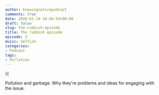 ```yaml
---
author: knowingnaturepodcast
comments: true
date: 2020-01-19 16:04:54+00:00
draft: false
slug: the-rubbish-episode
title: The rubbish episode
episode: 3
music: Selfish
categories:
- Podcast
tags:
- Pollution
---
```


{{<audio src="https://knowingnature.podbean.com/mf/play/6bq7h8/Ep_3_-_The_rubish_episode.mp3" >}}

Pollution and garbage. Why they're problems and ideas for engaging with the
issue.
